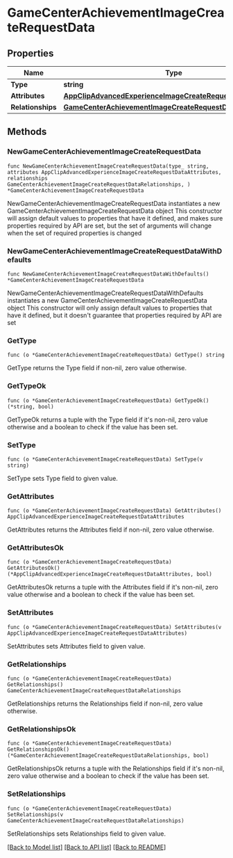 # GameCenterAchievementImageCreateRequestData

## Properties

Name | Type | Description | Notes
------------ | ------------- | ------------- | -------------
**Type** | **string** |  | 
**Attributes** | [**AppClipAdvancedExperienceImageCreateRequestDataAttributes**](AppClipAdvancedExperienceImageCreateRequestDataAttributes.md) |  | 
**Relationships** | [**GameCenterAchievementImageCreateRequestDataRelationships**](GameCenterAchievementImageCreateRequestDataRelationships.md) |  | 

## Methods

### NewGameCenterAchievementImageCreateRequestData

`func NewGameCenterAchievementImageCreateRequestData(type_ string, attributes AppClipAdvancedExperienceImageCreateRequestDataAttributes, relationships GameCenterAchievementImageCreateRequestDataRelationships, ) *GameCenterAchievementImageCreateRequestData`

NewGameCenterAchievementImageCreateRequestData instantiates a new GameCenterAchievementImageCreateRequestData object
This constructor will assign default values to properties that have it defined,
and makes sure properties required by API are set, but the set of arguments
will change when the set of required properties is changed

### NewGameCenterAchievementImageCreateRequestDataWithDefaults

`func NewGameCenterAchievementImageCreateRequestDataWithDefaults() *GameCenterAchievementImageCreateRequestData`

NewGameCenterAchievementImageCreateRequestDataWithDefaults instantiates a new GameCenterAchievementImageCreateRequestData object
This constructor will only assign default values to properties that have it defined,
but it doesn't guarantee that properties required by API are set

### GetType

`func (o *GameCenterAchievementImageCreateRequestData) GetType() string`

GetType returns the Type field if non-nil, zero value otherwise.

### GetTypeOk

`func (o *GameCenterAchievementImageCreateRequestData) GetTypeOk() (*string, bool)`

GetTypeOk returns a tuple with the Type field if it's non-nil, zero value otherwise
and a boolean to check if the value has been set.

### SetType

`func (o *GameCenterAchievementImageCreateRequestData) SetType(v string)`

SetType sets Type field to given value.


### GetAttributes

`func (o *GameCenterAchievementImageCreateRequestData) GetAttributes() AppClipAdvancedExperienceImageCreateRequestDataAttributes`

GetAttributes returns the Attributes field if non-nil, zero value otherwise.

### GetAttributesOk

`func (o *GameCenterAchievementImageCreateRequestData) GetAttributesOk() (*AppClipAdvancedExperienceImageCreateRequestDataAttributes, bool)`

GetAttributesOk returns a tuple with the Attributes field if it's non-nil, zero value otherwise
and a boolean to check if the value has been set.

### SetAttributes

`func (o *GameCenterAchievementImageCreateRequestData) SetAttributes(v AppClipAdvancedExperienceImageCreateRequestDataAttributes)`

SetAttributes sets Attributes field to given value.


### GetRelationships

`func (o *GameCenterAchievementImageCreateRequestData) GetRelationships() GameCenterAchievementImageCreateRequestDataRelationships`

GetRelationships returns the Relationships field if non-nil, zero value otherwise.

### GetRelationshipsOk

`func (o *GameCenterAchievementImageCreateRequestData) GetRelationshipsOk() (*GameCenterAchievementImageCreateRequestDataRelationships, bool)`

GetRelationshipsOk returns a tuple with the Relationships field if it's non-nil, zero value otherwise
and a boolean to check if the value has been set.

### SetRelationships

`func (o *GameCenterAchievementImageCreateRequestData) SetRelationships(v GameCenterAchievementImageCreateRequestDataRelationships)`

SetRelationships sets Relationships field to given value.



[[Back to Model list]](../README.md#documentation-for-models) [[Back to API list]](../README.md#documentation-for-api-endpoints) [[Back to README]](../README.md)


